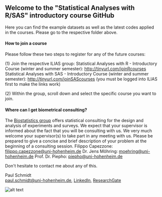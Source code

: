 ## Welcome to the "Statistical Analyses with R/SAS" introductory course GitHub

Here you can find the example datasets as well as the latest codes applied in the courses. Please go to the respective folder above.

#### How to join a course
Please follow these two steps to register for any of the future courses:

(1) Join the respective ILIAS group:
Statistical Analyses with R - Introductory Course (winter and summer semester): http://tinyurl.com/joinRcourses
Statistical Analyses with SAS - Introductory Course (winter and summer semester): http://tinyurl.com/joinSAScourses
(you must be logged into ILIAS first to make the links work)

(2) Within the group, scroll down and select the specific course you want to join.

#### Where can I get biometrical consulting?
The [Biostatistics group](https://www.uni-hohenheim.de/en/organization/institution/fg-biostatistik) offers statistical consulting for the design and analysis of experiments and surveys.
We expect that your supervisor is informed about the fact that you will be consulting with us. We very much welcome your supervisor(s) to take part in any meeting with us. Please be prepared to give a concise and brief description of your problem at the beginning of a consulting session.
Filippo Capezzone: filippo.capezzone@uni-hohenheim.de
Dr. Jens Möhring: moehring@uni-hohenheim.de
Prof. Dr. Piepho: piepho@uni-hohenheim.de


Don't hesitate to contact me about any of this.

Paul Schmidt <br />
paul.schmidt@uni-hohenheim.de, 
[LinkedIn](https://www.linkedin.com/in/schmidtpaul1989/), 
[ResearchGate](https://www.researchgate.net/profile/Paul_Schmidt17)

![alt text](https://www.uni-hohenheim.de/fileadmin/uni_hohenheim/Intranet_MA/Hochschulkommunikation/Corporate-Design/Logo/Uni-Hohenheim-Logo-Blau-EN.jpg)
